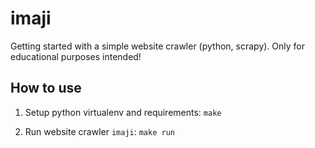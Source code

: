 # imaji

Getting started with a simple website crawler (python, scrapy). Only for educational purposes intended!

## How to use

1. Setup python virtualenv and requirements: `make`

2. Run website crawler `imaji`: `make run`
